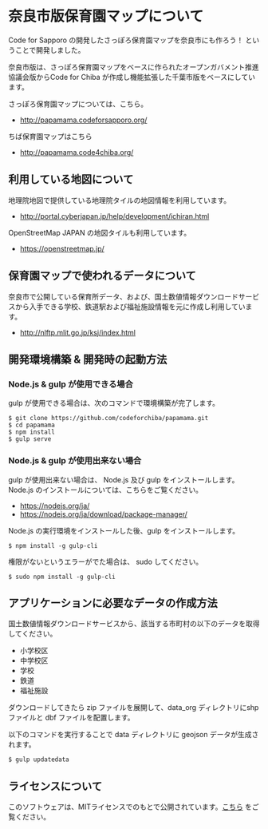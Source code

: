 # 奈良市版保育園マップについて

Code for Sapporo の開発したさっぽろ保育園マップを奈良市にも作ろう！ ということで開発しました。

奈良市版は、さっぽろ保育園マップをベースに作られたオープンガバメント推進協議会版からCode for Chiba が作成し機能拡張した千葉市版をベースにしています。

さっぽろ保育園マップについては、こちら。

- http://papamama.codeforsapporo.org/


ちば保育園マップはこちら

- http://papamama.code4chiba.org/

## 利用している地図について

地理院地図で提供している地理院タイルの地図情報を利用しています。

- http://portal.cyberjapan.jp/help/development/ichiran.html

OpenStreetMap JAPAN の地図タイルも利用しています。

- https://openstreetmap.jp/

## 保育園マップで使われるデータについて

奈良市で公開している保育所データ、および、国土数値情報ダウンロードサービスから入手できる学校、鉄道駅および福祉施設情報を元に作成し利用しています。

- http://nlftp.mlit.go.jp/ksj/index.html

## 開発環境構築 & 開発時の起動方法

### Node.js & gulp が使用できる場合

gulp が使用できる場合は、次のコマンドで環境構築が完了します。

    $ git clone https://github.com/codeforchiba/papamama.git
    $ cd papamama
    $ npm install
    $ gulp serve

### Node.js & gulp が使用出来ない場合

gulp が使用出来ない場合は、 Node.js 及び gulp をインストールします。Node.js のインストールについては、こちらをご覧ください。

- https://nodejs.org/ja/
- https://nodejs.org/ja/download/package-manager/

Node.js の実行環境をインストールした後、gulp をインストールします。

    $ npm install -g gulp-cli

権限がないというエラーがでた場合は、 sudo してください。

    $ sudo npm install -g gulp-cli

## アプリケーションに必要なデータの作成方法

国土数値情報ダウンロードサービスから、該当する市町村の以下のデータを取得してください。

- 小学校区
- 中学校区
- 学校
- 鉄道
- 福祉施設

ダウンロードしてきたら zip ファイルを展開して、data_org ディレクトリにshp ファイルと dbf ファイルを配置します。

以下のコマンドを実行することで data ディレクトリに geojson データが生成されます。

    $ gulp updatedata

## ライセンスについて

このソフトウェアは、MITライセンスでのもとで公開されています。[こちら](LICENSE.txt) をご覧ください。

